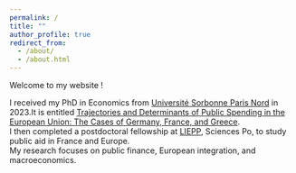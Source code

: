 ```yaml
---
permalink: /
title: ""
author_profile: true
redirect_from: 
  - /about/
  - /about.html
---
```

Welcome to my website !

I received my PhD in Economics from [Université Sorbonne Paris Nord](https://act.univ-spn.fr/) in 2023.It is entitled [Trajectories and Determinants of Public Spending in the European Union: The Cases of Germany, France, and Greece](https://theses.fr/2023PA131028). 
<br>
I then completed a postdoctoral fellowship at [LIEPP](https://www.sciencespo.fr/liepp/fr/), Sciences Po, to study public aid in France and Europe. 
<br>
My research focuses on public finance, European integration, and macroeconomics.